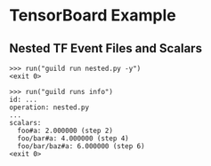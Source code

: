 # TensorBoard Example

## Nested TF Event Files and Scalars

    >>> run("guild run nested.py -y")
    <exit 0>

    >>> run("guild runs info")
    id: ...
    operation: nested.py
    ...
    scalars:
      foo#a: 2.000000 (step 2)
      foo/bar#a: 4.000000 (step 4)
      foo/bar/baz#a: 6.000000 (step 6)
    <exit 0>
